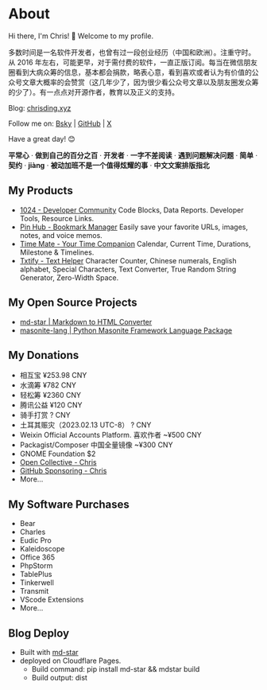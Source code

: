 # About

Hi there, I'm Chris! 👋 Welcome to my profile.

多数时间是一名软件开发者，也曾有过一段创业经历（中国和欧洲）。注重守时。从 2016 年左右，可能更早，对于需付费的软件，一直正版订阅。每当在微信朋友圈看到大病众筹的信息，基本都会捐款，略表心意，看到喜欢或者认为有价值的公众号文章大概率的会赞赏（这几年少了，因为很少看公众号文章以及朋友圈发众筹的少了）。有一点点对开源作者，教育以及正义的支持。

Blog: [chrisding.xyz](https://chrisding.xyz)

Follow me on: [Bsky](https://bsky.app/profile/chris1ding1.bsky.social) | [GitHub](https://github.com/chris1ding1) | [X](https://x.com/chris1ding1)

Have a great day! 😊

**平常心** · **做到自己的百分之百** · **开发者** · **一字不差阅读** · **遇到问题解决问题** · **简单** · **契约** · **jiàng** · **被动加班不是一个值得炫耀的事** · **中文文案排版指北**

## My Products

- [1024 - Developer Community](https://1024.dev) Code Blocks, Data Reports. Developer Tools, Resource Links.
- [Pin Hub - Bookmark Manager](https://pinhub.xyz) Easily save your favorite URLs, images, notes, and voice memos.
- [Time Mate - Your Time Companion](https://timemate.app) Calendar, Current Time, Durations, Milestone & Timelines.
- [Txtify - Text Helper](https://txtify.app) Character Counter, Chinese numerals, English alphabet, Special Characters, Text Converter, True Random String Generator, Zero-Width Space.

## My Open Source Projects

- [md-star | Markdown to HTML Converter](https://github.com/chris1ding1/md-star)
- [masonite-lang | Python Masonite Framework Language Package](https://github.com/chris1ding1/masonite-lang)

## My Donations

- 相互宝 ¥253.98 CNY
- 水滴筹 ¥782 CNY
- 轻松筹 ¥2360 CNY
- 腾讯公益 ¥120 CNY
- 骑手打赏 ? CNY
- 土耳其赈灾（2023.02.13 UTC-8） ? CNY
- Weixin Official Accounts Platform. 喜欢作者 ~¥500 CNY
- Packagist/Composer 中国全量镜像 ~¥300 CNY
- GNOME Foundation $2
- [Open Collective - Chris](https://opencollective.com/chrisding)
- [GitHub Sponsoring - Chris](https://github.com/chris1ding1?tab=sponsoring)
- More...

## My Software Purchases

- Bear
- Charles
- Eudic Pro
- Kaleidoscope
- Office 365
- PhpStorm
- TablePlus
- Tinkerwell
- Transmit
- VScode Extensions
- More...

## Blog Deploy

- Built with [md-star](https://github.com/chris1ding1/md-star)
- deployed on Cloudflare Pages.
  - Build command: pip install md-star && mdstar build
  - Build output: dist
